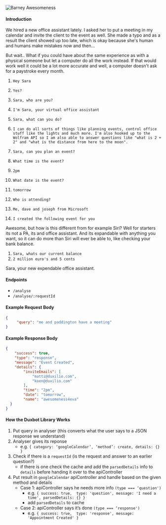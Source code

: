 ![Barney Awesomeness](http://static.celebuzz.com/uploads/2013/06/14/request-five.gif)

#### Introduction
We hired a new office assistant lately. I asked her to put a meeting in my calendar and invite the client to the event as well. She made a typo and as a result the client showed up too late, which is okay because she's human and humans make mistakes now and then...

But wait.. What if you could have about the same experience as with a physical someone but let a computer do all the work instead. If that would work well it could be a lot more accurate and well, a computer doesn't ask for a paystroke every month.

1. `Hey Sara`
2. `Yes?`

1. `Sara, who are you?`
2. `I'm Sara, your virtual office assistant`

1. `Sara, what can you do?`
2. `I can do all sorts of things like planning events, control office stuff like the lights and much more. I'm also hooked up to the Wolfram API so I am also able to answer questions like "what is 2 + 2" and "what is the distance from here to the moon".`

1. `Sara, can you plan an event?`
2. `What time is the event?`
3. `2pm`
4. `What date is the event?`
5. `tomorrow`
6. `Who is attending?`
7. `Me, dave and joseph from Microsoft`
8. `I created the following event for you`

Awesome, but how is this different from for example Siri? Well for starters its not a PA, its and office assistant. And its expandable with anything you want, so it can do more than Siri will ever be able to, like checking your bank balance.

1. `Sara, whats our current balance`
2. `2 million euro's and 5 cents`

Sara, your new expendable office assistant.

#### Endpoints
* `/analyse`
* `/analyse/:requestId`

#### Example Request Body
```json
{
     "query": "me and paddington have a meeting"
}
```

#### Example Response Body
```json
{
    "success": true,
    "type": "response",
    "message": "Event Created",
    "details": {
        "inviteEmails": [
            "matti@duxilio.com",
            "koen@duxilio.com"
        ],
        "time": "2pm",
        "date": "tomorrow",
        "name": "awesomeness4eva"
  }
}
```

#### How the Duxbot Library Works
1. Put query in analyser (this converts what the user says to a JSON response we understand)
3. Analyser gives its reponse
     * e.g. `{ category: ‘googleCalendar’, ‘method’: create, details: {} }`
2. Check if there is a `requestId` (is the request and answer to an earlier question?)
     * if there is one check the cache and add the `parsedDetails` info to `details` before handing it over to the apiController
4. Put result in `googleCalendar` apiController and handle based on the given method and details
     * Case 1: apiController says he needs more info `(type === ‘question')`
          * e.g. `{ success: true,  type: 'question', message: 'I need a time', parsedDetails: {} }`
          * add `parsedDetails` to cache
     * Case 2: apiController says it’s done `(type === ‘response')`
          * e.g. `{ success: true,  type: 'response', message: 'Appointment Created' }` 
